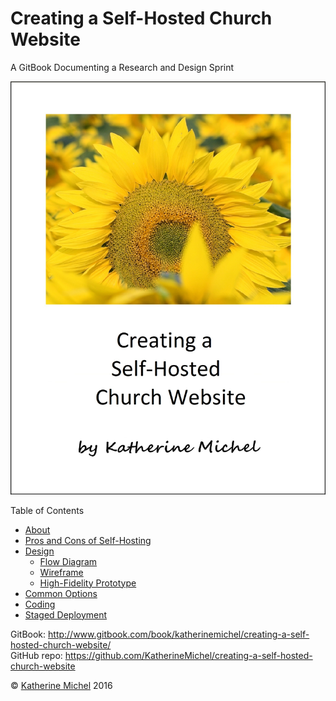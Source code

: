 # Creating a Self-Hosted Church Website

A GitBook Documenting a Research and Design Sprint

![](cover.jpg)

Table of Contents
* [About](README.md)
* [Pros and Cons of Self-Hosting](pros-and-cons-of-self-hosting.md)
* [Design](design.md)
   * [Flow Diagram](flow-diagram.md)
   * [Wireframe](wireframe.md)
   * [High-Fidelity Prototype](high-fidelity-prototype.md)
* [Common Options](common-options.md)
* [Coding](coding.md)
* [Staged Deployment](staged-deployment.md)

GitBook: http://www.gitbook.com/book/katherinemichel/creating-a-self-hosted-church-website/
<br> 
GitHub repo: https://github.com/KatherineMichel/creating-a-self-hosted-church-website

© [Katherine Michel](https://twitter.com/katimichel) 2016


